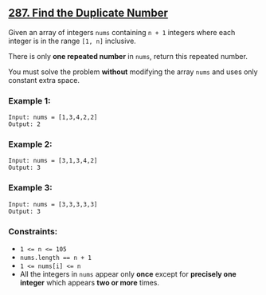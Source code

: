## [287. Find the Duplicate Number](https://leetcode.com/problems/find-the-duplicate-number/)

Given an array of integers `nums` containing `n + 1` integers where each integer is in the range `[1, n]` inclusive.

There is only **one repeated number** in `nums`, return this repeated number.

You must solve the problem **without** modifying the array `nums` and uses only constant extra space.

### Example 1:

```
Input: nums = [1,3,4,2,2]
Output: 2
```

### Example 2:

```
Input: nums = [3,1,3,4,2]
Output: 3
```

### Example 3:

```
Input: nums = [3,3,3,3,3]
Output: 3
```

### Constraints:

- `1 <= n <= 105`
- `nums.length == n + 1`
- `1 <= nums[i] <= n`
- All the integers in `nums` appear only **once** except for **precisely one integer** which appears **two or more** times.
